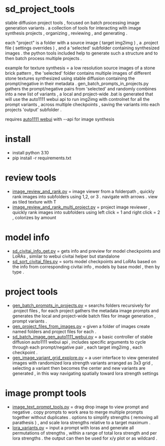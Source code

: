 # sd_project_tools
stable diffusion project tools , focused on batch processing image generation variants . 
a collection of tools for interacting with image synthesis projects , organizing , reviewing , and generating .

 each "project" is a folder with a source image ( target img2img ) , a .project file ( settings overrides ) , and a 'selected' subfolder containing synthesized images . the python tools included help to generate such a structure and to then batch process multiple projects . 

example for texture synthesis = a low resolution source images of a stone brick pattern , the 'selected' folder contains multiple images of different stone textures synthesized using stable diffusion containing the prompt/negative in their metadata . gen_batch_prompts_in_projects.py gathers the prompt/negative pairs from 'selected' and randomly combines into a new list of variants , a local and project-wide .bat is generated that will use the auto1111 webui api to run img2img with controlnet for all the prompt variants , across multiple checkpoints , saving the variants into each projects 'output' subfolder . 

requires [auto1111 webui](https://github.com/AUTOMATIC1111/stable-diffusion-webui) with --api for image synthesis

# install
- install python 3.10
- pip install -r requirements.txt

# review tools
- [image_review_and_rank.py](https://github.com/CorvaeOboro/sd_project_tools/blob/main/image_review_and_rank.py) = image viewer from a folderpath , quickly rank images into subfolders using 1,2, or 3 . navigate with arrows . view as tiled texture with T 
- [image_review_and_rank_multi_project.py](https://github.com/CorvaeOboro/sd_project_tools/blob/main/image_review_and_rank_multi_project.py) = project image reviewer , quickly rank images into subfolders using left click = 1 and right click = 2 , colorizes by amount 

# model info
- [sd_civitai_info_get.py](https://github.com/CorvaeOboro/sd_project_tools/blob/main/sd_civitai_info_get.py) = gets info and preview for model checkpoints and LoRAs , similar to webui civitai helper but standalone
- [sd_sort_civitai_files.py](https://github.com/CorvaeOboro/sd_project_tools/blob/main/sd_sort_civitai_files.py) = sorts model checkpoints and LoRAs based on the info from corresponding civitai info , models by base model , then by type .

# project tools
- [gen_batch_prompts_in_projects.py](https://github.com/CorvaeOboro/sd_project_tools/blob/main/gen_batch_prompts_in_projects.py) = searchs folders recursively for .project files , for each project gathers the metadata image prompts and generates the local and project-wide batch files for image generation ,  prompt variants . 
- [gen_project_files_from_images.py](https://github.com/CorvaeOboro/sd_project_tools/blob/main/gen_project_files_from_images.py) = given a folder of images create named folders and project files for each . 
- [sd_batch_image_gen_auto1111_webui.py](https://github.com/CorvaeOboro/sd_project_tools/blob/main/sd_batch_image_gen_auto1111_webui.py) = a basic controller of stable diffusion auto1111 webui api , includes specific arguments to cycle through each prompt/negative pair , each target img2img , each checkpoint . 
- [gen_image_variant_grid_explore.py](https://github.com/CorvaeOboro/sd_project_tools/blob/main/gen_image_variant_grid_explore.py) = a user interface to view generated images with randomized lora strength variants arranged as 3x3 grid , selecting a variant then becomes the center and new variants are generated , in this way navigating spatially toward lora strength settings

# image prompt tools
- [image_text_prompt_tools.py](https://github.com/CorvaeOboro/sd_project_tools/blob/main/image_text_prompt_tools.py) = drag drop image to view prompt and negative . copy prompts to work area to merge multiple prompts together without duplicates . options to simplify strengths ( removing all parathesis ) , and scale lora strengths relative to a target maximum . 
- [lora_variants.py](https://github.com/CorvaeOboro/sd_project_tools/blob/main/lora_variants.py) = input a prompt with loras and generate all permutations of strengths , within a range of total lora strength and per lora strengths . the output can then be used for x/y plot or as wildcard . 
